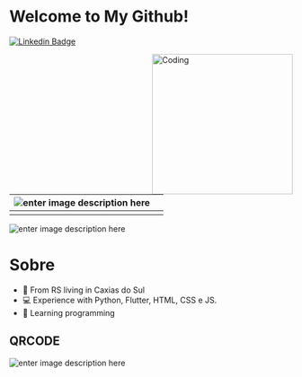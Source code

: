 # Welcome to My Github!
[![Linkedin Badge](https://camo.githubusercontent.com/10fa1f6bcbe99ea48fdba7b4c25d14ec2518f02e/68747470733a2f2f696d672e736869656c64732e696f2f62616467652f2d4c696e6b6564496e2d626c75653f7374796c653d666c61742d737175617265266c6f676f3d4c696e6b6564696e266c6f676f436f6c6f723d7768697465266c696e6b3d68747470733a2f2f7777772e6c696e6b6564696e2e636f6d2f696e2f64617669642d73616e746f732d6134383230343162322f)](https://www.linkedin.com/in/henrique-wagner-061515137/)

<img alt="Coding" src="https://media.giphy.com/media/vFKqnCdLPNOKc/giphy.gif" align="right" height="250" align="right"/>

|  ![enter image description here](https://github-readme-stats.vercel.app/api/top-langs/?username=ikewagner&layout=compact)|  |
|--|--|
|  |  |

![enter image description here](https://github-readme-stats.vercel.app/api?username=ikewagner&show_icons=true&theme=radical)


# Sobre

-   📍 From RS living in Caxias do Sul 
-   💻 Experience with Python, Flutter, HTML, CSS e JS.
-   🌈 Learning programming

## QRCODE

![enter image description here](https://dyn-qrcode.vercel.app/api?url=https://github.com/ikewagner)

